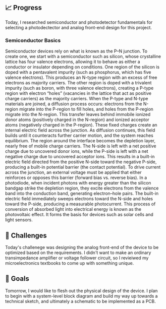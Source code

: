 ## 📈 Progress
Today, I researched semiconductor and photodetector fundamentals for selecting a photodectector and analog front-end design for this project.

### Semiconductor Basics
Semiconductor devices rely on what is known as the P–N junction. To create one, we start with a semiconductor such as silicon, whose crystalline lattice has four valence electrons, allowing it to behave as either a conductor or insulator depending on conditions. One region of the silicon is doped with a pentavalent impurity (such as phosphorus, which has five valence electrons). This produces an N-type region with an excess of free electrons as majority carriers. The other region is doped with a trivalent impurity (such as boron, with three valence electrons), creating a P-type region with electron “holes” (vacancies in the lattice that act as positive charge carriers) as the majority carriers. When the P-type and N-type materials are joined, a diffusion process occurs: electrons from the N-region migrate into the P-region to fill holes, and holes from the P-region migrate into the N-region. This transfer leaves behind immobile ionized donor atoms (positively charged in the N-region) and ionized acceptor atoms (negatively charged in the P-region). These fixed charges create an internal electric field across the junction. As diffusion continues, this field builds until it counteracts further carrier motion, and the system reaches equilibrium. The region around the interface becomes the depletion layer, nearly free of mobile charge carriers. The N-side is left with a net positive charge due to uncovered donor ions, while the P-side is left with a net negative charge due to uncovered acceptor ions. This results in a built-in electric field directed from the positive N-side toward the negative P-side, producing a built-in potential barrier (the contact potential). To drive current across the junction, an external voltage must be applied that either reinforces or opposes this barrier (forward bias vs. reverse bias). In a photodiode, when incident photons with energy greater than the silicon bandgap strike the depletion region, they excite electrons from the valence band into the conduction band, generating electron–hole pairs. The built-in electric field immediately sweeps electrons toward the N-side and holes toward the P-side, producing a measurable photocurrent. This process of conversion of absorbed light into electrical energy is known as the photovoltaic effect. It forms the basis for devices such as solar cells and light sensors.

## 🧩 Challenges
Today's challenege was designing the analog front-end of the device to be optimized based on the requirements. I didn't want to make an ordinary transimpedance amplifier or voltage follower circuit, so I revieiwed my microelectronics textbooks to come up with something unique. 

## 🥅 Goals
Tomorrow, I would like to flesh out the physical design of the device. I plan to begin with a system-level block diagram and build my way up towards a technical sketch, and ultimately a schematic to be implemented as a PCB.

